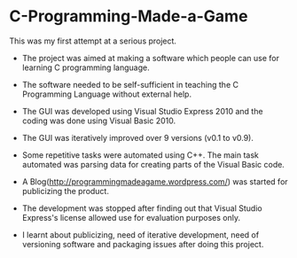 C-Programming-Made-a-Game
=========================
This was my first attempt at a serious project.

- The project was aimed at making a software which people can use for learning C programming language.
- The software needed to be self-sufficient in teaching the C Programming Language without external help.

- The GUI was developed using Visual Studio Express 2010 and the coding was done using Visual Basic 2010.
- The GUI was iteratively improved over 9 versions (v0.1 to v0.9).
- Some repetitive tasks were automated using C++. The main task automated was parsing data for creating parts of the Visual Basic code.
- A Blog(http://programmingmadeagame.wordpress.com/) was started for publicizing the product.

- The development was stopped after finding out that Visual Studio Express's license allowed use for evaluation purposes only.
- I learnt about publicizing, need of iterative development, need of versioning software and packaging issues after doing this project.